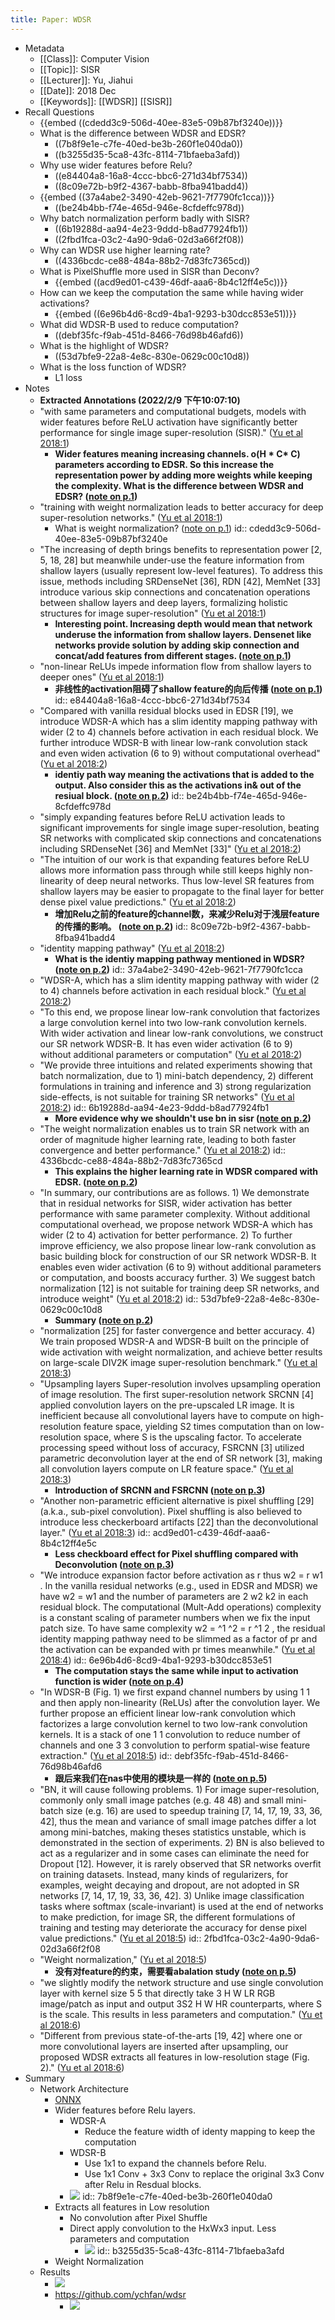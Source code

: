 ```yaml
---
title: Paper: WDSR
---
```

- Metadata
	 - [[Class]]: Computer Vision
	 - [[Topic]]: SISR
	 - [[Lecturer]]: Yu, Jiahui
	 - [[Date]]: 2018 Dec
	 - [[Keywords]]: [[WDSR]] [[SISR]]
- Recall Questions
	 - {{embed  ((cdedd3c9-506d-40ee-83e5-09b87bf3240e))}}
	 - What is the difference between WDSR and EDSR?
		 - ((7b8f9e1e-c7fe-40ed-be3b-260f1e040da0))
		 - ((b3255d35-5ca8-43fc-8114-71bfaeba3afd))
	 - Why use wider features before Relu?
		 - ((e84404a8-16a8-4ccc-bbc6-271d34bf7534))
		 - ((8c09e72b-b9f2-4367-babb-8fba941badd4))
	 - {{embed  ((37a4abe2-3490-42eb-9621-7f7790fc1cca))}}
		 - ((be24b4bb-f74e-465d-946e-8cfdeffc978d))
	 - Why batch normalization perform badly with SISR?
		 - ((6b19288d-aa94-4e23-9ddd-b8ad77924fb1))
		 - ((2fbd1fca-03c2-4a90-9da6-02d3a66f2f08))
	 - Why can WDSR use higher learning rate?
		 - ((4336bcdc-ce88-484a-88b2-7d83fc7365cd))
	 - What is PixelShuffle more used in SISR than Deconv?
		 - {{embed  ((acd9ed01-c439-46df-aaa6-8b4c12ff4e5c))}}
	 - How can we keep the computation the same while having wider activations?
		 - {{embed  ((6e96b4d6-8cd9-4ba1-9293-b30dcc853e51))}}
	 - What did WDSR-B used to reduce computation?
		 - ((debf35fc-f9ab-451d-8466-76d98b46afd6))
	 - What is the highlight of WDSR?
		 - ((53d7bfe9-22a8-4e8c-830e-0629c00c10d8))
	 - What is the loss function of WDSR?
		 - L1 loss
- Notes
	 - **Extracted Annotations (2022/2/9 下午10:07:10)**
	 - "with same parameters and computational budgets, models with wider features before ReLU activation have significantly better performance for single image super-resolution (SISR)." ([Yu et al 2018:1](zotero://open-pdf/library/items/XBS8CESG?page=1))
		 - __Wider features meaning increasing channels. o(H * C* C) parameters according to EDSR. So this increase the representation power by adding more weights while keeping the complexity. What is the difference between WDSR and EDSR? ([note on p.1](zotero://open-pdf/library/items/XBS8CESG?page=1))__
	 - "training with weight normalization leads to better accuracy for deep super-resolution networks." ([Yu et al 2018:1](zotero://open-pdf/library/items/XBS8CESG?page=1))
		 - What is weight normalization? ([note on p.1](zotero://open-pdf/library/items/XBS8CESG?page=1))
id:: cdedd3c9-506d-40ee-83e5-09b87bf3240e
	 - "The increasing of depth brings benefits to representation power [2, 5, 18, 28] but meanwhile under-use the feature information from shallow layers (usually represent low-level features). To address this issue, methods including SRDenseNet [36], RDN [42], MemNet [33] introduce various skip connections and concatenation operations between shallow layers and deep layers, formalizing holistic structures for image super-resolution" ([Yu et al 2018:1](zotero://open-pdf/library/items/XBS8CESG?page=1))
		 - __Interesting point. Increasing depth would mean that network underuse the information from shallow layers. Densenet like networks provide solution by adding skip connection and concat/add features from different stages. ([note on p.1](zotero://open-pdf/library/items/XBS8CESG?page=1))__
	 - "non-linear ReLUs impede information flow from shallow layers to deeper ones" ([Yu et al 2018:1](zotero://open-pdf/library/items/XBS8CESG?page=1))
		 - __非线性的activation阻碍了shallow feature的向后传播 ([note on p.1](zotero://open-pdf/library/items/XBS8CESG?page=1))__
id:: e84404a8-16a8-4ccc-bbc6-271d34bf7534
	 - "Compared with vanilla residual blocks used in EDSR [19], we introduce WDSR-A which has a slim identity mapping pathway with wider (2 to 4) channels before activation in each residual block. We further introduce WDSR-B with linear low-rank convolution stack and even widen activation (6 to 9) without computational overhead" ([Yu et al 2018:2](zotero://open-pdf/library/items/XBS8CESG?page=2))
		 - __identiy path way meaning the activations that is added to the output. Also consider this as the activations in& out of the resiual block. ([note on p.2](zotero://open-pdf/library/items/XBS8CESG?page=2))__
id:: be24b4bb-f74e-465d-946e-8cfdeffc978d
	 - "simply expanding features before ReLU activation leads to significant improvements for single image super-resolution, beating SR networks with complicated skip connections and concatenations including SRDenseNet [36] and MemNet [33]" ([Yu et al 2018:2](zotero://open-pdf/library/items/XBS8CESG?page=2))
	 - "The intuition of our work is that expanding features before ReLU allows more information pass through while still keeps highly non-linearity of deep neural networks. Thus low-level SR features from shallow layers may be easier to propagate to the final layer for better dense pixel value predictions." ([Yu et al 2018:2](zotero://open-pdf/library/items/XBS8CESG?page=2))
		 - __增加Relu之前的feature的channel数，来减少Relu对于浅层feature的传播的影响。 ([note on p.2](zotero://open-pdf/library/items/XBS8CESG?page=2))__
id:: 8c09e72b-b9f2-4367-babb-8fba941badd4
	 - "identity mapping pathway" ([Yu et al 2018:2](zotero://open-pdf/library/items/XBS8CESG?page=2))
		 - __What is the identiy mapping pathway mentioned in WDSR? ([note on p.2](zotero://open-pdf/library/items/XBS8CESG?page=2))__
id:: 37a4abe2-3490-42eb-9621-7f7790fc1cca
	 - "WDSR-A, which has a slim identity mapping pathway with wider (2 to 4) channels before activation in each residual block." ([Yu et al 2018:2](zotero://open-pdf/library/items/XBS8CESG?page=2))
	 - "To this end, we propose linear low-rank convolution that factorizes a large convolution kernel into two low-rank convolution kernels. With wider activation and linear low-rank convolutions, we construct our SR network WDSR-B. It has even wider activation (6 to 9) without additional parameters or computation" ([Yu et al 2018:2](zotero://open-pdf/library/items/XBS8CESG?page=2))
	 - "We provide three intuitions and related experiments showing that batch normalization, due to 1) mini-batch dependency, 2) different formulations in training and inference and 3) strong regularization side-effects, is not suitable for training SR networks" ([Yu et al 2018:2](zotero://open-pdf/library/items/XBS8CESG?page=2))
id:: 6b19288d-aa94-4e23-9ddd-b8ad77924fb1
		 - __More evidence why we shouldn't use bn in sisr ([note on p.2](zotero://open-pdf/library/items/XBS8CESG?page=2))__
	 - "The weight normalization enables us to train SR network with an order of magnitude higher learning rate, leading to both faster convergence and better performance." ([Yu et al 2018:2](zotero://open-pdf/library/items/XBS8CESG?page=2))
id:: 4336bcdc-ce88-484a-88b2-7d83fc7365cd
		 - __This explains the higher learning rate in WDSR compared with EDSR. ([note on p.2](zotero://open-pdf/library/items/XBS8CESG?page=2))__
	 - "In summary, our contributions are as follows. 1) We demonstrate that in residual networks for SISR, wider activation has better performance with same parameter complexity. Without additional computational overhead, we propose network WDSR-A which has wider (2 to 4) activation for better performance. 2) To further improve efficiency, we also propose linear low-rank convolution as basic building block for construction of our SR network WDSR-B. It enables even wider activation (6 to 9) without additional parameters or computation, and boosts accuracy further. 3) We suggest batch normalization [12] is not suitable for training deep SR networks, and introduce weight" ([Yu et al 2018:2](zotero://open-pdf/library/items/XBS8CESG?page=2))
id:: 53d7bfe9-22a8-4e8c-830e-0629c00c10d8
		 - __Summary ([note on p.2](zotero://open-pdf/library/items/XBS8CESG?page=2))__
	 - "normalization [25] for faster convergence and better accuracy. 4) We train proposed WDSR-A and WDSR-B built on the principle of wide activation with weight normalization, and achieve better results on large-scale DIV2K image super-resolution benchmark." ([Yu et al 2018:3](zotero://open-pdf/library/items/XBS8CESG?page=3))
	 - "Upsampling layers Super-resolution involves upsampling operation of image resolution. The first super-resolution network SRCNN [4] applied convolution layers on the pre-upscaled LR image. It is inefficient because all convolutional layers have to compute on high-resolution feature space, yielding S2 times computation than on low-resolution space, where S is the upscaling factor. To accelerate processing speed without loss of accuracy, FSRCNN [3] utilized parametric deconvolution layer at the end of SR network [3], making all convolution layers compute on LR feature space." ([Yu et al 2018:3](zotero://open-pdf/library/items/XBS8CESG?page=3))
		 - __Introduction of SRCNN and FSRCNN ([note on p.3](zotero://open-pdf/library/items/XBS8CESG?page=3))__
	 - "Another non-parametric efficient alternative is pixel shuffling [29] (a.k.a., sub-pixel convolution). Pixel shuffling is also believed to introduce less checkerboard artifacts [22] than the deconvolutional layer." ([Yu et al 2018:3](zotero://open-pdf/library/items/XBS8CESG?page=3))
id:: acd9ed01-c439-46df-aaa6-8b4c12ff4e5c
		 - __Less checkboard effect for Pixel shuffling compared with Deconvolution ([note on p.3](zotero://open-pdf/library/items/XBS8CESG?page=3))__
	 - "We introduce expansion factor before activation as r thus w2 = r w1 . In the vanilla residual networks (e.g., used in EDSR and MDSR) we have w2 = w1 and the number of parameters are 2 w2 k2 in each residual block. The computational (Mult-Add operations) complexity is a constant scaling of parameter numbers when we fix the input patch size. To have same complexity w2 = ^1 ^2 = r ^1 2 , the residual identity mapping pathway need to be slimmed as a factor of pr and the activation can be expanded with pr times meanwhile." ([Yu et al 2018:4](zotero://open-pdf/library/items/XBS8CESG?page=4))
id:: 6e96b4d6-8cd9-4ba1-9293-b30dcc853e51
		 - __The computation stays the same while input to activation function is wider ([note on p.4](zotero://open-pdf/library/items/XBS8CESG?page=4))__
	 - "In WDSR-B (Fig. 1) we first expand channel numbers by using 1 1 and then apply non-linearity (ReLUs) after the convolution layer. We further propose an efficient linear low-rank convolution which factorizes a large convolution kernel to two low-rank convolution kernels. It is a stack of one 1 1 convolution to reduce number of channels and one 3 3 convolution to perform spatial-wise feature extraction." ([Yu et al 2018:5](zotero://open-pdf/library/items/XBS8CESG?page=5))
id:: debf35fc-f9ab-451d-8466-76d98b46afd6
		 - __跟后来我们在nas中使用的模块是一样的 ([note on p.5](zotero://open-pdf/library/items/XBS8CESG?page=5))__
	 - "BN, it will cause following problems. 1) For image super-resolution, commonly only small image patches (e.g. 48 48) and small mini-batch size (e.g. 16) are used to speedup training [7, 14, 17, 19, 33, 36, 42], thus the mean and variance of small image patches differ a lot among mini-batches, making theses statistics unstable, which is demonstrated in the section of experiments. 2) BN is also believed to act as a regularizer and in some cases can eliminate the need for Dropout [12]. However, it is rarely observed that SR networks overfit on training datasets. Instead, many kinds of regularizers, for examples, weight decaying and dropout, are not adopted in SR networks [7, 14, 17, 19, 33, 36, 42]. 3) Unlike image classification tasks where softmax (scale-invariant) is used at the end of networks to make prediction, for image SR, the different formulations of training and testing may deteriorate the accuracy for dense pixel value predictions." ([Yu et al 2018:5](zotero://open-pdf/library/items/XBS8CESG?page=5))
id:: 2fbd1fca-03c2-4a90-9da6-02d3a66f2f08
	 - "Weight normalization," ([Yu et al 2018:5](zotero://open-pdf/library/items/XBS8CESG?page=5))
		 - __没有对feature的约束，需要看abalation study ([note on p.5](zotero://open-pdf/library/items/XBS8CESG?page=5))__
	 - "we slightly modify the network structure and use single convolution layer with kernel size 5 5 that directly take 3 H W LR RGB image/patch as input and output 3S2 H W HR counterparts, where S is the scale. This results in less parameters and computation." ([Yu et al 2018:6](zotero://open-pdf/library/items/XBS8CESG?page=6))
	 - "Different from previous state-of-the-arts [19, 42] where one or more convolutional layers are inserted after upsampling, our proposed WDSR extracts all features in low-resolution stage (Fig. 2)." ([Yu et al 2018:6](zotero://open-pdf/library/items/XBS8CESG?page=6))
- Summary
	 - Network Architecture
		 - [ONNX](https://drive.google.com/file/d/182ntfeD30McRZYBoPs4h87O1ba7surw-/view?usp=sharing)
		 - Wider features before Relu layers.
			 - WDSR-A
				 - Reduce the feature width of identy mapping to keep the computation
			 - WDSR-B
				 - Use 1x1 to expand the channels before Relu.
				 - Use 1x1 Conv + 3x3 Conv to replace the original 3x3 Conv after Relu in Resdual blocks.
			 - ![](../assets/WJlBZrg-ir.png)
id:: 7b8f9e1e-c7fe-40ed-be3b-260f1e040da0
		 - Extracts all features in Low resolution
			 - No convolution after Pixel Shuffle
			 - Direct apply convolution to the HxWx3 input. Less parameters and computation
				 - ![](../assets/SyTkNKmsjn.png)
id:: b3255d35-5ca8-43fc-8114-71bfaeba3afd
		 - Weight Normalization
	 - Results
		 - ![](../assets/9J3fMTA2OV.png)
		 - https://github.com/ychfan/wdsr
			 - ![](../assets/6l6oZg-Shj.png)